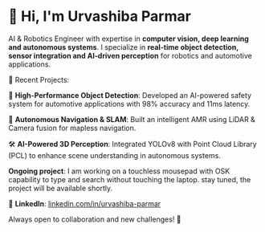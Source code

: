# 👋 Hi, I'm Urvashiba Parmar  

AI & Robotics Engineer with expertise in **computer vision, deep learning and autonomous systems**. I specialize in **real-time object detection, sensor integration and AI-driven perception** for robotics and automotive applications.  

📂 Recent Projects:


🚗 **High-Performance Object Detection**: Developed an AI-powered safety system for automotive applications with 98% accuracy and 11ms latency.

🤖 **Autonomous Navigation & SLAM**: Built an intelligent AMR using LiDAR & Camera fusion for mapless navigation.

🛠️ **AI-Powered 3D Perception**: Integrated YOLOv8 with Point Cloud Library (PCL) to enhance scene understanding in autonomous systems.

**Ongoing project**: I am working on a touchless mousepad with OSK capability to type and search without touching the laptop. stay tuned, the project will be available shortly.

📌 **LinkedIn**: [linkedin.com/in/urvashiba-parmar](https://linkedin.com/in/urvashiba-parmar)  

Always open to collaboration and new challenges! 🚀
